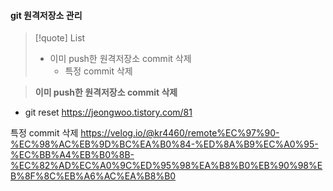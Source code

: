 




#### git 원격저장소 관리

>[!quote] List
>- 이미 push한 원격저장소 commit 삭제
>	- 특정 commit 삭제


> **이미 push한 원격저장소 commit 삭제**

- git reset
	https://jeongwoo.tistory.com/81

특정 commit 삭제
https://velog.io/@kr4460/remote%EC%97%90-%EC%98%AC%EB%9D%BC%EA%B0%84-%ED%8A%B9%EC%A0%95-%EC%BB%A4%EB%B0%8B-%EC%82%AD%EC%A0%9C%ED%95%98%EA%B8%B0%EB%90%98%EB%8F%8C%EB%A6%AC%EA%B8%B0
